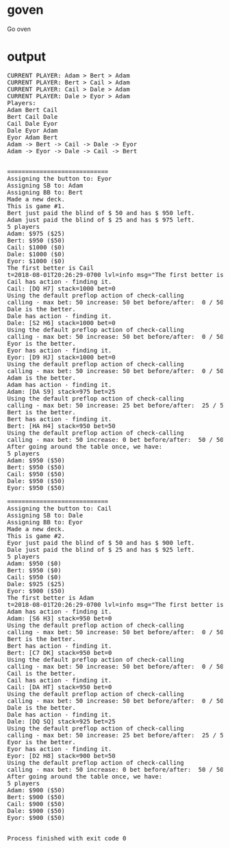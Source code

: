# goven
Go oven

# output

<pre>
CURRENT PLAYER: Adam > Bert > Adam
CURRENT PLAYER: Bert > Cail > Adam
CURRENT PLAYER: Cail > Dale > Adam
CURRENT PLAYER: Dale > Eyor > Adam
Players: 
Adam Bert Cail
Bert Cail Dale
Cail Dale Eyor
Dale Eyor Adam
Eyor Adam Bert
Adam -> Bert -> Cail -> Dale -> Eyor
Adam -> Eyor -> Dale -> Cail -> Bert


============================
Assigning the button to: Eyor
Assigning SB to: Adam
Assigning BB to: Bert
Made a new deck.
This is game #1.
Bert just paid the blind of $ 50 and has $ 950 left.
Adam just paid the blind of $ 25 and has $ 975 left.
5 players
Adam: $975 ($25)
Bert: $950 ($50)
Cail: $1000 ($0)
Dale: $1000 ($0)
Eyor: $1000 ($0)
The first better is Cail
t=2018-08-01T20:26:29-0700 lvl=info msg="The first better is" Cail=nil LOG15_ERROR="Normalized odd number of arguments by adding nil"
Cail has action - finding it.
Cail: [DQ H7] stack=1000 bet=0
Using the default preflop action of check-calling
calling - max bet: 50 increase: 50 bet before/after:  0 / 50 , stack before/after: 1000 / 950
Dale is the better.
Dale has action - finding it.
Dale: [S2 H6] stack=1000 bet=0
Using the default preflop action of check-calling
calling - max bet: 50 increase: 50 bet before/after:  0 / 50 , stack before/after: 1000 / 950
Eyor is the better.
Eyor has action - finding it.
Eyor: [D9 HJ] stack=1000 bet=0
Using the default preflop action of check-calling
calling - max bet: 50 increase: 50 bet before/after:  0 / 50 , stack before/after: 1000 / 950
Adam is the better.
Adam has action - finding it.
Adam: [DA S9] stack=975 bet=25
Using the default preflop action of check-calling
calling - max bet: 50 increase: 25 bet before/after:  25 / 50 , stack before/after: 975 / 950
Bert is the better.
Bert has action - finding it.
Bert: [HA H4] stack=950 bet=50
Using the default preflop action of check-calling
calling - max bet: 50 increase: 0 bet before/after:  50 / 50 , stack before/after: 950 / 950
After going around the table once, we have:
5 players
Adam: $950 ($50)
Bert: $950 ($50)
Cail: $950 ($50)
Dale: $950 ($50)
Eyor: $950 ($50)

============================
Assigning the button to: Cail
Assigning SB to: Dale
Assigning BB to: Eyor
Made a new deck.
This is game #2.
Eyor just paid the blind of $ 50 and has $ 900 left.
Dale just paid the blind of $ 25 and has $ 925 left.
5 players
Adam: $950 ($0)
Bert: $950 ($0)
Cail: $950 ($0)
Dale: $925 ($25)
Eyor: $900 ($50)
The first better is Adam
t=2018-08-01T20:26:29-0700 lvl=info msg="The first better is" Adam=nil LOG15_ERROR="Normalized odd number of arguments by adding nil"
Adam has action - finding it.
Adam: [S6 H3] stack=950 bet=0
Using the default preflop action of check-calling
calling - max bet: 50 increase: 50 bet before/after:  0 / 50 , stack before/after: 950 / 900
Bert is the better.
Bert has action - finding it.
Bert: [C7 DK] stack=950 bet=0
Using the default preflop action of check-calling
calling - max bet: 50 increase: 50 bet before/after:  0 / 50 , stack before/after: 950 / 900
Cail is the better.
Cail has action - finding it.
Cail: [DA HT] stack=950 bet=0
Using the default preflop action of check-calling
calling - max bet: 50 increase: 50 bet before/after:  0 / 50 , stack before/after: 950 / 900
Dale is the better.
Dale has action - finding it.
Dale: [DQ SQ] stack=925 bet=25
Using the default preflop action of check-calling
calling - max bet: 50 increase: 25 bet before/after:  25 / 50 , stack before/after: 925 / 900
Eyor is the better.
Eyor has action - finding it.
Eyor: [D2 H8] stack=900 bet=50
Using the default preflop action of check-calling
calling - max bet: 50 increase: 0 bet before/after:  50 / 50 , stack before/after: 900 / 900
After going around the table once, we have:
5 players
Adam: $900 ($50)
Bert: $900 ($50)
Cail: $900 ($50)
Dale: $900 ($50)
Eyor: $900 ($50)


Process finished with exit code 0
</pre>
